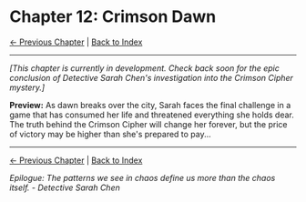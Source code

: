 # Chapter 12: Crimson Dawn

[← Previous Chapter](chapter11.md) | [Back to Index](../index.md)

---

*[This chapter is currently in development. Check back soon for the epic conclusion of Detective Sarah Chen's investigation into the Crimson Cipher mystery.]*

**Preview:**
As dawn breaks over the city, Sarah faces the final challenge in a game that has consumed her life and threatened everything she holds dear. The truth behind the Crimson Cipher will change her forever, but the price of victory may be higher than she's prepared to pay...

---

[← Previous Chapter](chapter11.md) | [Back to Index](../index.md)

*Epilogue: The patterns we see in chaos define us more than the chaos itself. - Detective Sarah Chen*